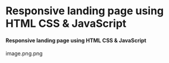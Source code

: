 # Responsive landing page using HTML CSS & JavaScript

 

#### Responsive landing page using HTML CSS & JavaScript

 
image.png.png



